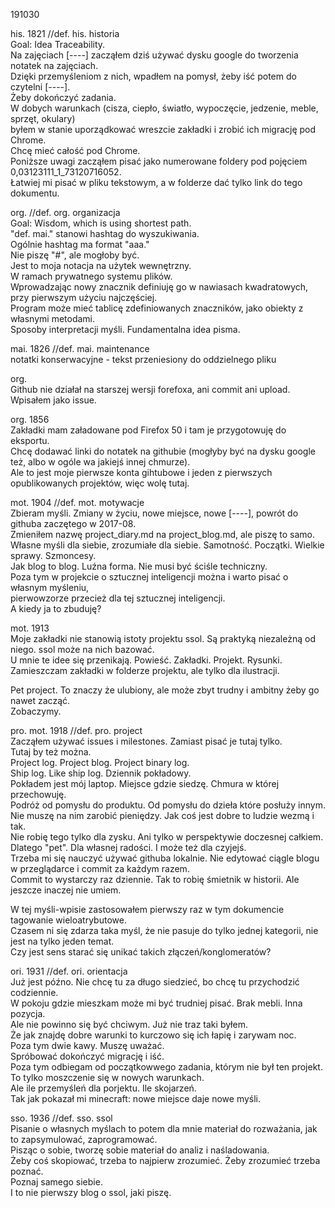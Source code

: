 191030  
  
his. 1821      //def. his. historia  
Goal: Idea Traceability.    
Na zajęciach [----] zacząłem dziś używać dysku google do tworzenia notatek na zajęciach.  
Dzięki przemyśleniom z nich, wpadłem na pomysł, żeby iść potem do czytelni [----].  
Żeby dokończyć zadania.   
W dobych warunkach (cisza, ciepło, światło, wypoczęcie, jedzenie, meble, sprzęt, okulary)  
byłem w stanie uporządkować wreszcie zakładki i zrobić ich migrację pod Chrome.  
Chcę mieć całość pod Chrome.  
Poniższe uwagi zacząłem pisać jako numerowane foldery pod pojęciem 0,03123111_1_73120716052.  
Łatwiej mi pisać w pliku tekstowym, a w folderze dać tylko link do tego dokumentu.  
  
org.        //def. org. organizacja  
Goal: Wisdom, which is using shortest path.  
"def. mai." stanowi hashtag do wyszukiwania.   
Ogólnie hashtag ma format "aaa."   
Nie piszę "#", ale mogłoby być.   
Jest to moja notacja na użytek wewnętrzny.   
W ramach prywatnego systemu plików.  
Wprowadzając nowy znacznik definiuję go w nawiasach kwadratowych, przy pierwszym użyciu najczęściej.  
Program może mieć tablicę zdefiniowanych znaczników, jako obiekty z własnymi metodami.  
Sposoby interpretacji myśli. Fundamentalna idea pisma.  
  
mai. 1826    //def. mai. maintenance    
notatki konserwacyjne  - tekst przeniesiony do oddzielnego pliku

org.  
Github nie działał na starszej wersji forefoxa, ani commit ani upload.    
Wpisałem jako issue.      

org. 1856  
Zakładki mam załadowane pod Firefox 50 i tam je przygotowuję do eksportu.  
Chcę dodawać linki do notatek na githubie (mogłyby być na dysku google też, albo w ogóle wa jakiejś innej chmurze).  
Ale to jest moje pierwsze konta gihtubowe i jeden z pierwszych opublikowanych projektów, więc wolę tutaj.  

mot. 1904  //def. mot. motywacje  
Zbieram myśli. Zmiany w życiu, nowe miejsce, nowe [----], powrót do githuba zaczętego w 2017-08.  
Zmieniłem nazwę project_diary.md na project_blog.md, ale piszę to samo.  
Własne myśli dla siebie, zrozumiałe dla siebie. Samotność. Początki. Wielkie sprawy. Szmoncesy.  
Jak blog to blog. Luźna forma. Nie musi być ściśle techniczny.  
Poza tym w projekcie o sztucznej inteligencji można i warto pisać o własnym myśleniu,  
pierwowzorze przecież dla tej sztucznej inteligencji.  
A kiedy ja to zbuduję?     

mot. 1913  
Moje zakładki nie stanowią istoty projektu ssol. Są praktyką niezależną od niego. ssol może na nich bazować.   
U mnie te idee się przenikają. Powieść. Zakładki. Projekt. Rysunki.    
Zamieszczam zakładki w folderze projektu, ale tylko dla ilustracji.    

Pet project. To znaczy że ulubiony, ale może zbyt trudny i ambitny żeby go nawet zacząć.  
Zobaczymy.   

pro. mot. 1918 //def. pro. project  
Zacząłem używać issues i milestones. Zamiast pisać je tutaj tylko.  
Tutaj by też można.   
Project log. Project blog. Project binary log.  
Ship log. Like ship log. Dziennik pokładowy.   
Pokładem jest mój laptop. Miejsce gdzie siedzę. Chmura w której przechowuję.   
Podróż od pomysłu do produktu. Od pomysłu do dzieła które posłuży innym.  
Nie muszę na nim zarobić pieniędzy. Jak coś jest dobre to ludzie wezmą i tak.  
Nie robię tego tylko dla zysku. Ani tylko w perspektywie doczesnej całkiem.   
Dlatego "pet". Dla własnej radości. I może też dla czyjejś.  
Trzeba mi się nauczyć używać githuba lokalnie. Nie edytować ciągle blogu w przeglądarce i commit za każdym razem.  
Commit to wystarczy raz dziennie. Tak to robię śmietnik w historii. Ale jeszcze inaczej nie umiem.  

W tej myśli-wpisie zastosowałem pierwszy raz w tym dokumencie tagowanie wieloatrybutowe.  
Czasem ni się zdarza taka myśl, że nie pasuje do tylko jednej kategorii, nie jest na tylko jeden temat.  
Czy jest sens starać się unikać takich złączeń/konglomeratów?  

ori. 1931 //def. ori. orientacja  
Już jest późno. Nie chcę tu za długo siedzieć, bo chcę tu przychodzić codziennie.   
W pokoju gdzie mieszkam może mi być trudniej pisać. Brak mebli. Inna pozycja.  
Ale nie powinno się być chciwym. Już nie traz taki byłem.  
Że jak znajdę dobre warunki to kurczowo się ich łapię i zarywam noc.  
Poza tym dwie kawy. Muszę uważać.   
Spróbować dokończyć migrację i iść.  
Poza tym odbiegam od początkowwego zadania, którym nie był ten projekt.  
To tylko moszczenie się w nowych warunkach.  
Ale ile przemyśleń dla porjektu. Ile skojarzeń.  
Tak jak pokazał mi minecraft: nowe miejsce daje nowe myśli.   

sso. 1936 //def. sso. ssol  
Pisanie o własnych myślach to potem dla mnie materiał do rozważania, jak to zapsymulować, zaprogramować.  
Pisząc o sobie, tworzę sobie materiał do analiz i naśladowania.  
Żeby coś skopiować, trzeba to najpierw zrozumieć. Żeby zrozumieć trzeba poznać.  
Poznaj samego siebie.   
I to nie pierwszy blog o ssol, jaki piszę.  






